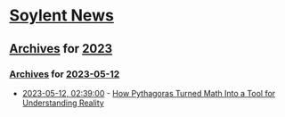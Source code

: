 # [Soylent News](../../../README.md)

## [Archives](../../index.md) for [2023](../index.md)

### [Archives](../../index.md) for [2023-05-12](index.md)

* [2023-05-12, 02:39:00](https://soylentnews.org/article.pl?sid=23/05/11/1134254&from=rss) - [How Pythagoras Turned Math Into a Tool for Understanding Reality](https://soylentnews.org/article.pl?sid=23/05/11/1134254&from=rss)
